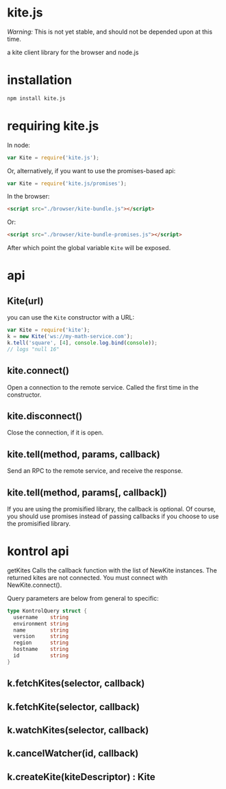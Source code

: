 # kite.js

_Warning:_ This is not yet stable, and should not be depended upon at this time.

a kite client library for the browser and node.js

# installation

``` sh
npm install kite.js
```

# requiring kite.js

In node:
``` js
var Kite = require('kite.js');
```
Or, alternatively, if you want to use the promises-based api:
``` js
var Kite = require('kite.js/promises');
```

In the browser:
``` html
<script src="./browser/kite-bundle.js"></script>
```
Or:
``` html
<script src="./browser/kite-bundle-promises.js"></script>
```
After which point the global variable `Kite` will be exposed.

# api

## Kite(url)

you can use the `Kite` constructor with a URL:

``` js
var Kite = require('kite');
k = new Kite('ws://my-math-service.com');
k.tell('square', [4], console.log.bind(console));
// logs "null 16"
```

## kite.connect()

Open a connection to the remote service.  Called the first time in the constructor.

## kite.disconnect()

Close the connection, if it is open.

## kite.tell(method, params, callback)

Send an RPC to the remote service, and receive the response.

## kite.tell(method, params[, callback])

If you are using the promisified library, the callback is optional.  Of course, you should use promises instead of passing callbacks if you choose to use the promisified library.

# kontrol api

getKites Calls the callback function with the list of NewKite instances.
The returned kites are not connected. You must connect with
NewKite.connect().

Query parameters are below from general to specific:

``` go
type KontrolQuery struct {
  username    string
  environment string
  name        string
  version     string
  region      string
  hostname    string
  id          string
}
```

## k.fetchKites(selector, callback)

## k.fetchKite(selector, callback)

## k.watchKites(selector, callback)

## k.cancelWatcher(id, callback)

## k.createKite(kiteDescriptor) : Kite


